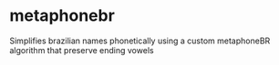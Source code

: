 # metaphonebr
Simplifies brazilian names phonetically using  a custom metaphoneBR algorithm that preserve ending vowels
